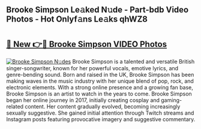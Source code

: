 ## Brooke Simpson Le𝚊ked N𝚞de - Part-bdb Video Photos - Hot Onlyf𝚊ns Le𝚊ks qhWZ8

# <h2><a href="http://ab50840.deff.icu/?id=Brooke+Simpson">🔗 New 👉🔴 Brooke Simpson VIDEO Photos</a></h2>

[![Brooke Simpson N𝚞des](https://i.imgur.com/rIISA9y.gif)](http://ab50840.deff.icu/?id=Brooke+Simpson)
Brooke Simpson is a talented and versatile British singer-songwriter, known for her powerful vocals, emotive lyrics, and genre-bending sound. Born and raised in the UK, Brooke Simpson has been making waves in the music industry with her unique blend of pop, rock, and electronic elements. With a strong online presence and a growing fan base, Brooke Simpson is an artist to watch in the years to come. Brooke Simpson began her online journey in 2017, initially creating cosplay and gaming-related content. Her content gradually evolved, becoming increasingly sexually suggestive. She gained initial attention through Twitch streams and Instagram posts featuring provocative imagery and suggestive commentary.
